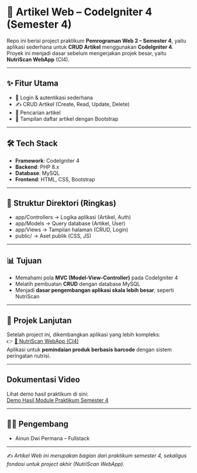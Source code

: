 # 📰 Artikel Web – CodeIgniter 4 (Semester 4)

Repo ini berisi project praktikum **Pemrograman Web 2 – Semester 4**, yaitu aplikasi sederhana untuk **CRUD Artikel** menggunakan **CodeIgniter 4**.  
Proyek ini menjadi dasar sebelum mengerjakan projek besar, yaitu **NutriScan WebApp** (CI4).

---

## ✨ Fitur Utama
- 🔐 Login & autentikasi sederhana
- ✍️ CRUD Artikel (Create, Read, Update, Delete)
- 🔎 Pencarian artikel
- 📑 Tampilan daftar artikel dengan Bootstrap

---

## 🛠️ Tech Stack
- **Framework**: CodeIgniter 4  
- **Backend**: PHP 8.x  
- **Database**: MySQL  
- **Frontend**: HTML, CSS, Bootstrap  

---

## 📂 Struktur Direktori (Ringkas)

- app/Controllers -> Logika aplikasi (Artikel, Auth)
- app/Models -> Query database (Artikel, User)
- app/Views -> Tampilan halaman (CRUD, Login)
- public/ -> Aset publik (CSS, JS)


---

## 📊 Tujuan
- Memahami pola **MVC (Model-View-Controller)** pada CodeIgniter 4  
- Melatih pembuatan **CRUD** dengan database MySQL  
- Menjadi **dasar pengembangan aplikasi skala lebih besar**, seperti NutriScan  

---

## 📌 Projek Lanjutan
Setelah project ini, dikembangkan aplikasi yang lebih kompleks:  
👉 [🥗 NutriScan WebApp (CI4)](https://github.com/Ainun27/nutriscan-webapp)  
Aplikasi untuk **pemindaian produk berbasis barcode** dengan sistem peringatan nutrisi.

---

##  Dokumentasi Video
Lihat demo hasil praktikum di sini:  
[Demo Hasil Module Praktikum Semester 4](https://youtu.be/yMfkYCMCh-Q)

---

## 👨‍💻 Pengembang
- Ainun Dwi Permana – Fullstack  

---

✍️ *Artikel Web ini merupakan bagian dari praktikum semester 4, sekaligus fondasi untuk project akhir (NutriScan WebApp).*
